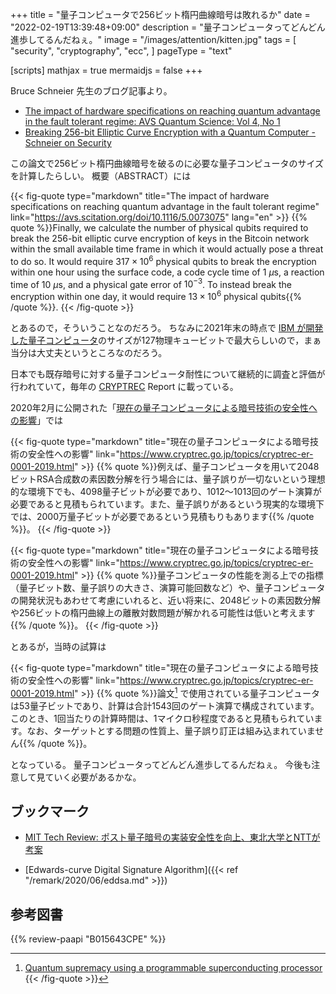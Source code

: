 +++
title = "量子コンピュータで256ビット楕円曲線暗号は敗れるか"
date =  "2022-02-19T13:39:48+09:00"
description = "量子コンピュータってどんどん進歩してるんだねぇ。"
image = "/images/attention/kitten.jpg"
tags = [
  "security",
  "cryptography",
  "ecc",
]
pageType = "text"

[scripts]
  mathjax = true
  mermaidjs = false
+++

Bruce Schneier 先生のブログ記事より。

- [The impact of hardware specifications on reaching quantum advantage in the fault tolerant regime: AVS Quantum Science: Vol 4, No 1](https://avs.scitation.org/doi/10.1116/5.0073075)
- [Breaking 256-bit Elliptic Curve Encryption with a Quantum Computer - Schneier on Security](https://www.schneier.com/blog/archives/2022/02/breaking-245-bit-elliptic-curve-encryption-with-a-quantum-computer.html)

この論文で256ビット楕円曲線暗号を破るのに必要な量子コンピュータのサイズを計算したらしい。
概要（ABSTRACT）には

{{< fig-quote type="markdown" title="The impact of hardware specifications on reaching quantum advantage in the fault tolerant regime" link="https://avs.scitation.org/doi/10.1116/5.0073075" lang="en" >}}
{{% quote %}}Finally, we calculate the number of physical qubits required to break the 256-bit elliptic curve encryption of keys in the Bitcoin network within the small available time frame in which it would actually pose a threat to do so. It would require $317 \times 10^6$ physical qubits to break the encryption within one hour using the surface code, a code cycle time of $1\ {\mu}\mathrm{s}$, a reaction time of $10\ {\mu}\mathrm{s}$, and a physical gate error of $10^{−3}$. To instead break the encryption within one day, it would require $13 \times 10^6$ physical qubits{{% /quote %}}.
{{< /fig-quote >}}

とあるので，そういうことなのだろう。
ちなみに2021年末の時点で [IBM が開発した量子コンピュータ](https://www.newscientist.com/article/2297583-ibm-creates-largest-ever-superconducting-quantum-computer/ "IBM creates largest ever superconducting quantum computer | New Scientist")のサイズが127物理キュービットで最大らしいので，まぁ当分は大丈夫というところなのだろう。

日本でも既存暗号に対する量子コンピュータ耐性について継続的に調査と評価が行われていて，毎年の [CRYPTREC] Report に載っている。

2020年2月に公開された「[現在の量子コンピュータによる暗号技術の安全性への影響](https://www.cryptrec.go.jp/topics/cryptrec-er-0001-2019.html)」では

{{< fig-quote type="markdown" title="現在の量子コンピュータによる暗号技術の安全性への影響" link="https://www.cryptrec.go.jp/topics/cryptrec-er-0001-2019.html" >}}
{{% quote %}}例えば、量子コンピュータを用いて2048ビットRSA合成数の素因数分解を行う場合には、量子誤りが一切ないという理想的な環境下でも、4098量子ビットが必要であり、1012～1013回のゲート演算が必要であると見積もられています。また、量子誤りがあるという現実的な環境下では、2000万量子ビットが必要であるという見積もりもあります{{% /quote %}}。
{{< /fig-quote >}}

{{< fig-quote type="markdown" title="現在の量子コンピュータによる暗号技術の安全性への影響" link="https://www.cryptrec.go.jp/topics/cryptrec-er-0001-2019.html" >}}
{{% quote %}}量子コンピュータの性能を測る上での指標（量子ビット数、量子誤りの大きさ、演算可能回数など）や、量子コンピュータの開発状況もあわせて考慮にいれると、近い将来に、2048ビットの素因数分解や256ビットの楕円曲線上の離散対数問題が解かれる可能性は低いと考えます{{% /quote %}}。
{{< /fig-quote >}}

とあるが，当時の試算は

{{< fig-quote type="markdown" title="現在の量子コンピュータによる暗号技術の安全性への影響" link="https://www.cryptrec.go.jp/topics/cryptrec-er-0001-2019.html" >}}
{{% quote %}}論文[^a1] で使用されている量子コンピュータは53量子ビットであり、計算は合計1543回のゲート演算で構成されています。このとき、1回当たりの計算時間は、1マイクロ秒程度であると見積もられています。なお、ターゲットとする問題の性質上、量子誤り訂正は組み込まれていません{{% /quote %}}。

[^a1]: [Quantum supremacy using a programmable superconducting processor](https://www.nature.com/articles/s41586-019-1666-5)
{{< /fig-quote >}}

となっている。
量子コンピュータってどんどん進歩してるんだねぇ。
今後も注意して見ていく必要があるかな。

## ブックマーク

- [MIT Tech Review: ポスト量子暗号の実装安全性を向上、東北大学とNTTが考案](https://www.technologyreview.jp/n/2022/02/03/268972)

- [Edwards-curve Digital Signature Algorithm]({{< ref "/remark/2020/06/eddsa.md" >}})

[CRYPTREC]: https://www.cryptrec.go.jp/

## 参考図書

{{% review-paapi "B015643CPE" %}} <!-- 暗号技術入門 第3版 -->
